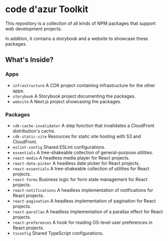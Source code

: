 # code d'azur Toolkit

This repository is a collection of all kinds of NPM packages that support web development projects.

In addition, it contains a storybook and a website to showcase these packages.

## What's Inside?

### Apps

- `infrastructure` A CDK project containing infrastructure for the other apps.
- `storybook` A Storybook project documenting the packages.
- `website` A Next.js project showcasing the packages.

### Packages

- `cdk-cache-invalidator` A step function that invalidates a CloudFront distribution's cache.
- `cdk-static-site` Resources for static site hosting with S3 and CloudFront.
- `eslint-config` Shared ESLint configurations.
- `essentials` A tree-shakeable collection of general-purpose utilities.
- `react-media` A headless media player for React projects.
- `react-date-picker` A headless date picker for React projects.
- `react-essentials` A tree-shakeable collection of utilities for React projects.
- `react-forms` Business logic for form state management for React projects.
- `react-notifications` A headless implementation of notifications for React projects.
- `react-pagination` A headless implementation of pagination for React projects.
- `react-parallax` A headless implementation of a parallax effect for React projects.
- `react-preferences` A hook for reading OS-level user preferences in React projects.
- `tsconfig` Shared TypeScript configurations.
